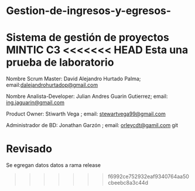 # Gestion-de-ingresos-y-egresos-
Sistema de gestión de proyectos MINTIC C3
<<<<<<< HEAD
Esta una prueba de laboratorio
=======

Nombre Scrum Master: David Alejandro Hurtado Palma; email:dalejandrohurtadop@gmail.com

Nombre Analista-Developer: Julian Andres Guarin Gutierrez; email: ing.jaguarin@gmail.com 

Product Owner: Stiwarth Vega ; email: stewartvega99@gmail.com

Administrador de BD: Jonathan Garzón ; email: orleycdt@gamil.com
git 
# Revisado

 Se egregan datos  datos a rama release
>>>>>>> f6992ce752932eaf9340764aa50cbeebc8a3c44d
